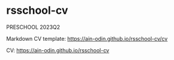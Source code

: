 # rsschool-cv
PRESCHOOL 2023Q2

Markdown CV template: https://ain-odin.github.io/rsschool-cv/cv

CV: https://ain-odin.github.io/rsschool-cv
